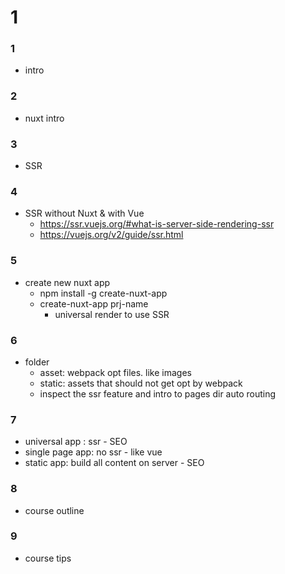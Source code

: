 # 1
### 1
- intro
### 2
- nuxt intro
### 3 
- SSR 
### 4
- SSR without Nuxt & with Vue
    - https://ssr.vuejs.org/#what-is-server-side-rendering-ssr
    - https://vuejs.org/v2/guide/ssr.html
### 5
- create new nuxt app
    - npm install -g create-nuxt-app
    - create-nuxt-app prj-name
        - universal render to use SSR
### 6
- folder
    - asset: webpack opt files. like images
    - static: assets that should not get opt by webpack
    - inspect the ssr feature and intro to pages dir auto routing
### 7
- universal app : ssr - SEO
- single page app: no ssr - like vue
- static app: build all content on server - SEO
### 8
- course outline
### 9
- course tips